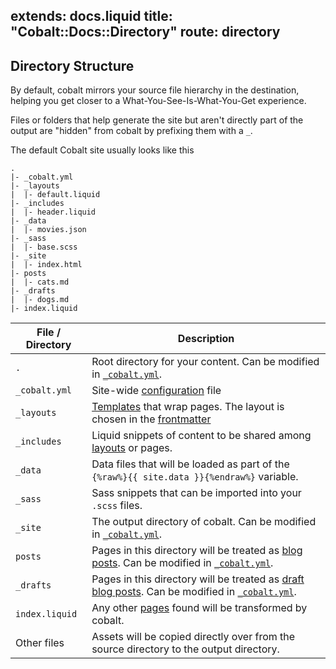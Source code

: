 extends: docs.liquid
title: "Cobalt::Docs::Directory"
route: directory
---

## Directory Structure

By default, cobalt mirrors your source file hierarchy in the destination,
helping you get closer to a What-You-See-Is-What-You-Get experience.

Files or folders that help generate the site but aren't directly part of the output
are "hidden" from cobalt by prefixing them with a `_`.

The default Cobalt site usually looks like this
```
.
|- _cobalt.yml
|- _layouts
|  |- default.liquid
|- _includes
|  |- header.liquid
|- _data
|  |- movies.json
|- _sass
|  |- base.scss
|- _site
|  |- index.html
|- posts
|  |- cats.md
|- _drafts
|  |- dogs.md
|- index.liquid
```

File / Directory | Description
-----------------|------------
`.`              | Root directory for your content.  Can be modified in [`_cobalt.yml`](/docs/config.html).
`_cobalt.yml`    | Site-wide [configuration](/docs/config.html) file
`_layouts`       | [Templates](/docs/layouts.html) that wrap pages.  The layout is chosen in the [frontmatter](/docs/pages.html)
`_includes`      | Liquid snippets of content to be shared among [layouts](/docs/layouts.html) or pages.
`_data`          | Data files that will be loaded as part of the `{%raw%}{{ site.data }}{%endraw%}` variable.
`_sass`          | Sass snippets that can be imported into your `.scss` files.
`_site`          | The output directory of cobalt.  Can be modified in [`_cobalt.yml`](/docs/config.html).
`posts`          | Pages in this directory will be treated as [blog posts](/docs/posts.html).  Can be modified in [`_cobalt.yml`](/docs/config.html).
`_drafts`        | Pages in this directory will be treated as [draft blog posts](/docs/posts.html).  Can be modified in [`_cobalt.yml`](/docs/config.html).
`index.liquid`   | Any other [pages](/docs/pages.html) found will be transformed by cobalt.
Other files      | Assets will be copied directly over from the source directory to the output directory.
